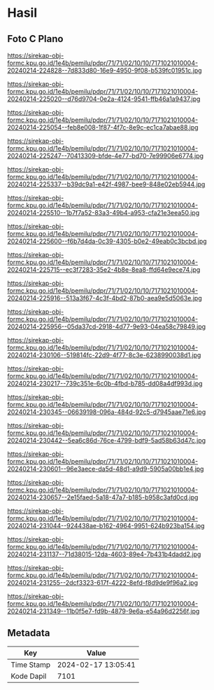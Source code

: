 # Hasil

## Foto C Plano

https://sirekap-obj-formc.kpu.go.id/1e4b/pemilu/pdpr/71/71/02/10/10/7171021010004-20240214-224828--7d833d80-16e9-4950-9f08-b539fc01951c.jpg

https://sirekap-obj-formc.kpu.go.id/1e4b/pemilu/pdpr/71/71/02/10/10/7171021010004-20240214-225020--d76d9704-0e2a-4124-9541-ffb46a1a9437.jpg

https://sirekap-obj-formc.kpu.go.id/1e4b/pemilu/pdpr/71/71/02/10/10/7171021010004-20240214-225054--feb8e008-1f87-4f7c-8e9c-ec1ca7abae88.jpg

https://sirekap-obj-formc.kpu.go.id/1e4b/pemilu/pdpr/71/71/02/10/10/7171021010004-20240214-225247--70413309-bfde-4e77-bd70-7e99906e6774.jpg

https://sirekap-obj-formc.kpu.go.id/1e4b/pemilu/pdpr/71/71/02/10/10/7171021010004-20240214-225337--b39dc9a1-e42f-4987-bee9-848e02eb5944.jpg

https://sirekap-obj-formc.kpu.go.id/1e4b/pemilu/pdpr/71/71/02/10/10/7171021010004-20240214-225510--1b7f7a52-83a3-49b4-a953-cfa21e3eea50.jpg

https://sirekap-obj-formc.kpu.go.id/1e4b/pemilu/pdpr/71/71/02/10/10/7171021010004-20240214-225600--f6b7d4da-0c39-4305-b0e2-49eab0c3bcbd.jpg

https://sirekap-obj-formc.kpu.go.id/1e4b/pemilu/pdpr/71/71/02/10/10/7171021010004-20240214-225715--ec3f7283-35e2-4b8e-8ea8-ffd64e9ece74.jpg

https://sirekap-obj-formc.kpu.go.id/1e4b/pemilu/pdpr/71/71/02/10/10/7171021010004-20240214-225916--513a3f67-4c3f-4bd2-87b0-aea9e5d5063e.jpg

https://sirekap-obj-formc.kpu.go.id/1e4b/pemilu/pdpr/71/71/02/10/10/7171021010004-20240214-225956--05da37cd-2918-4d77-9e93-04ea58c79849.jpg

https://sirekap-obj-formc.kpu.go.id/1e4b/pemilu/pdpr/71/71/02/10/10/7171021010004-20240214-230106--519814fc-22d9-4f77-8c3e-6238990038d1.jpg

https://sirekap-obj-formc.kpu.go.id/1e4b/pemilu/pdpr/71/71/02/10/10/7171021010004-20240214-230217--739c351e-6c0b-4fbd-b785-dd08a4df993d.jpg

https://sirekap-obj-formc.kpu.go.id/1e4b/pemilu/pdpr/71/71/02/10/10/7171021010004-20240214-230345--06639198-096a-484d-92c5-d7945aae71e6.jpg

https://sirekap-obj-formc.kpu.go.id/1e4b/pemilu/pdpr/71/71/02/10/10/7171021010004-20240214-230442--5ea6c86d-76ce-4799-bdf9-5ad58b63d47c.jpg

https://sirekap-obj-formc.kpu.go.id/1e4b/pemilu/pdpr/71/71/02/10/10/7171021010004-20240214-230601--96e3aece-da5d-48d1-a9d9-5905a00bb1e4.jpg

https://sirekap-obj-formc.kpu.go.id/1e4b/pemilu/pdpr/71/71/02/10/10/7171021010004-20240214-230657--2e15faed-5a18-47a7-b185-b958c3afd0cd.jpg

https://sirekap-obj-formc.kpu.go.id/1e4b/pemilu/pdpr/71/71/02/10/10/7171021010004-20240214-231044--924438ae-b162-4964-9951-624b923ba154.jpg

https://sirekap-obj-formc.kpu.go.id/1e4b/pemilu/pdpr/71/71/02/10/10/7171021010004-20240214-231137--71d38015-12da-4603-89e4-7b431b4dadd2.jpg

https://sirekap-obj-formc.kpu.go.id/1e4b/pemilu/pdpr/71/71/02/10/10/7171021010004-20240214-231255--2dcf3323-617f-4222-8efd-f8d9de9f96a2.jpg

https://sirekap-obj-formc.kpu.go.id/1e4b/pemilu/pdpr/71/71/02/10/10/7171021010004-20240214-231349--11b0f5e7-fd9b-4879-9e6a-e54a96d2256f.jpg


## Metadata

| Key        | Value               |
| ---------- | ------------------- |
| Time Stamp | 2024-02-17 13:05:41 |
| Kode Dapil | 7101                |



